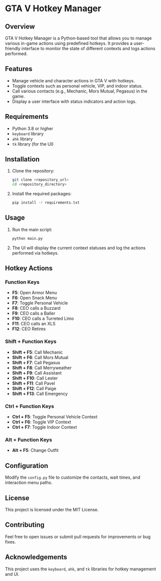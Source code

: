 # GTA V Hotkey Manager

## Overview

GTA V Hotkey Manager is a Python-based tool that allows you to manage various in-game actions using predefined hotkeys. It provides a user-friendly interface to monitor the state of different contexts and logs actions performed.

## Features

- Manage vehicle and character actions in GTA V with hotkeys.
- Toggle contexts such as personal vehicle, VIP, and indoor status.
- Call various contacts (e.g., Mechanic, Mors Mutual, Pegasus) in the game.
- Display a user interface with status indicators and action logs.

## Requirements

- Python 3.8 or higher
- `keyboard` library
- `ahk` library
- `tk` library (for the UI)

## Installation

1. Clone the repository:
   ```sh
   git clone <repository_url>
   cd <repository_directory>
   ```

2. Install the required packages:
   ```sh
   pip install -r requirements.txt
   ```

## Usage

1. Run the main script:
   ```sh
   python main.py
   ```

2. The UI will display the current context statuses and log the actions performed via hotkeys.

## Hotkey Actions

### Function Keys

- **F5**: Open Armor Menu
- **F6**: Open Snack Menu
- **F7**: Toggle Personal Vehicle
- **F8**: CEO calls a Buzzard
- **F9**: CEO calls a Baller
- **F10**: CEO calls a Turreted Limo
- **F11**: CEO calls an XLS
- **F12**: CEO Retires

### Shift + Function Keys

- **Shift + F5**: Call Mechanic
- **Shift + F6**: Call Mors Mutual
- **Shift + F7**: Call Pegasus
- **Shift + F8**: Call Merryweather
- **Shift + F9**: Call Assistant
- **Shift + F10**: Call Lester
- **Shift + F11**: Call Pavel
- **Shift + F12**: Call Paige
- **Shift + F13**: Call Emergency

### Ctrl + Function Keys

- **Ctrl + F5**: Toggle Personal Vehicle Context
- **Ctrl + F6**: Toggle VIP Context
- **Ctrl + F7**: Toggle Indoor Context

### Alt + Function Keys

- **Alt + F5**: Change Outfit

## Configuration

Modify the `config.py` file to customize the contacts, wait times, and interaction menu paths.

## License

This project is licensed under the MIT License.

## Contributing

Feel free to open issues or submit pull requests for improvements or bug fixes.

## Acknowledgements

This project uses the `keyboard`, `ahk`, and `tk` libraries for hotkey management and UI.